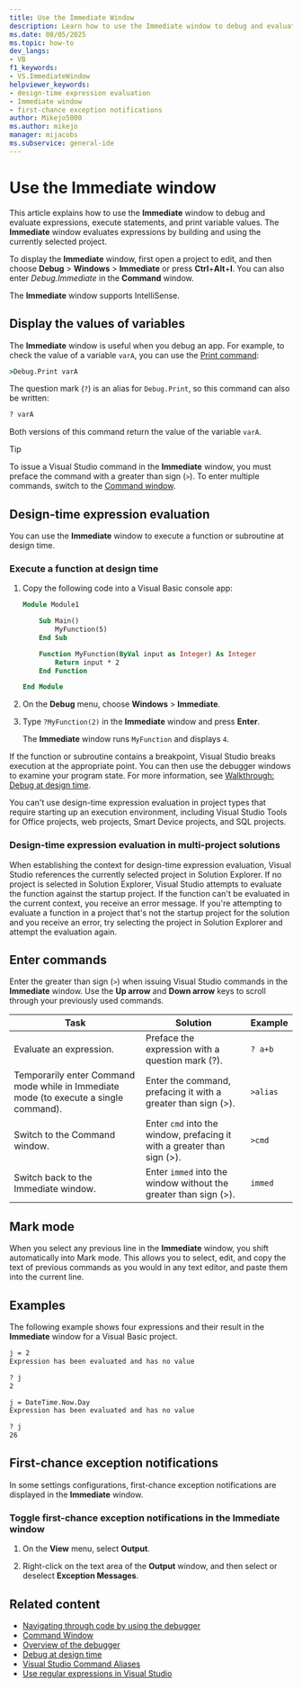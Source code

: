 ```yaml
---
title: Use the Immediate Window
description: Learn how to use the Immediate window to debug and evaluate expressions, execute statements, and print variable values.
ms.date: 08/05/2025
ms.topic: how-to
dev_langs:
- VB
f1_keywords:
- VS.ImmediateWindow
helpviewer_keywords:
- design-time expression evaluation
- Immediate window
- first-chance exception notifications
author: Mikejo5000
ms.author: mikejo
manager: mijacobs
ms.subservice: general-ide
---
```

# Use the Immediate window

This article explains how to use the **Immediate** window to debug and evaluate expressions, execute statements, and print variable values. The **Immediate** window evaluates expressions by building and using the currently selected project.

To display the **Immediate** window, first open a project to edit, and then choose **Debug** > **Windows** > **Immediate** or press **Ctrl**+**Alt**+**I**. You can also enter *Debug.Immediate* in the **Command** window.

The **Immediate** window supports IntelliSense.

## Display the values of variables

The **Immediate** window is useful when you debug an app. For example, to check the value of a variable `varA`, you can use the [Print command](../ide/reference/print-command.md):

```cmd
>Debug.Print varA
```

The question mark (`?`) is an alias for `Debug.Print`, so this command can also be written:

```cmd
? varA
```

Both versions of this command return the value of the variable `varA`.

> [!TIP]
> To issue a Visual Studio command in the **Immediate** window, you must preface the command with a greater than sign (`>`). To enter multiple commands, switch to the [Command window](../ide/reference/command-window.md).

## Design-time expression evaluation

You can use the **Immediate** window to execute a function or subroutine at design time.

### Execute a function at design time

1. Copy the following code into a Visual Basic console app:

   ```vb
   Module Module1

       Sub Main()
           MyFunction(5)
       End Sub

       Function MyFunction(ByVal input as Integer) As Integer
           Return input * 2
       End Function

   End Module
   ```

1. On the **Debug** menu, choose **Windows** > **Immediate**.

1. Type `?MyFunction(2)` in the **Immediate** window and press **Enter**.

    The **Immediate** window runs `MyFunction` and displays `4`.

If the function or subroutine contains a breakpoint, Visual Studio breaks execution at the appropriate point. You can then use the debugger windows to examine your program state. For more information, see [Walkthrough: Debug at design time](../debugger/walkthrough-debugging-at-design-time.md).

You can't use design-time expression evaluation in project types that require starting up an execution environment, including Visual Studio Tools for Office projects, web projects, Smart Device projects, and SQL projects.

### Design-time expression evaluation in multi-project solutions

When establishing the context for design-time expression evaluation, Visual Studio references the currently selected project in Solution Explorer. If no project is selected in Solution Explorer, Visual Studio attempts to evaluate the function against the startup project. If the function can't be evaluated in the current context, you receive an error message. If you're attempting to evaluate a function in a project that's not the startup project for the solution and you receive an error, try selecting the project in Solution Explorer and attempt the evaluation again.

## Enter commands

Enter the greater than sign (`>`) when issuing Visual Studio commands in the **Immediate** window. Use the **Up arrow** and **Down arrow** keys to scroll through your previously used commands.

|Task|Solution|Example|
|----------|--------------|-------------|
|Evaluate an expression.|Preface the expression with a question mark (?).|`? a+b`|
|Temporarily enter Command mode while in Immediate mode (to execute a single command).|Enter the command, prefacing it with a greater than sign (>).|`>alias`|
|Switch to the Command window.|Enter `cmd` into the window, prefacing it with a greater than sign (>).|`>cmd`|
|Switch back to the Immediate window.|Enter `immed` into the window without the greater than sign (>).|`immed`|

## Mark mode

When you select any previous line in the **Immediate** window, you shift automatically into Mark mode. This allows you to select, edit, and copy the text of previous commands as you would in any text editor, and paste them into the current line.

## Examples

The following example shows four expressions and their result in the **Immediate** window for a Visual Basic project.

```cmd
j = 2
Expression has been evaluated and has no value

? j
2

j = DateTime.Now.Day
Expression has been evaluated and has no value

? j
26
```

## First-chance exception notifications

In some settings configurations, first-chance exception notifications are displayed in the **Immediate** window.

### Toggle first-chance exception notifications in the Immediate window

1. On the **View** menu, select **Output**.

2. Right-click on the text area of the **Output** window, and then select or deselect **Exception Messages**.

## Related content

- [Navigating through code by using the debugger](../debugger/navigating-through-code-with-the-debugger.md)
- [Command Window](../ide/reference/command-window.md)
- [Overview of the debugger](../debugger/debugger-feature-tour.md)
- [Debug at design time](../debugger/walkthrough-debugging-at-design-time.md)
- [Visual Studio Command Aliases](../ide/reference/visual-studio-command-aliases.md)
- [Use regular expressions in Visual Studio](../ide/using-regular-expressions-in-visual-studio.md)